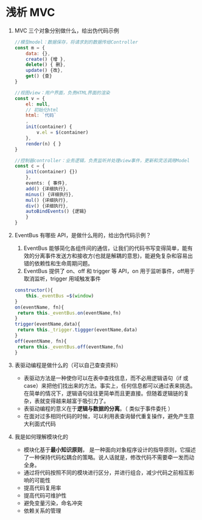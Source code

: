 # 浅析 MVC

1. MVC 三个对象分别做什么，给出伪代码示例

   ```javascript
   //模型model：数据保存，将请求到的数据传给Controller
   const m = {
       data: {},
       create() {增 },
       delete() { 删},
       update() {改},
       get() {查}
   }
   ```

   ```javascript
   //视图view：用户界面，负责HTML界面的渲染
   const v = {
       el: null,
       // 初始化html
       html: `代码`
       ,
       init(container) {
           v.el = $(container)
       },
       render(n) { }
   }
   ```

   ```javascript
   //控制器controller：业务逻辑，负责监听并处理view事件，更新和灵活调用Model
   const c = {
       init(container) {})
       }, 
       events: { 事件}, 
       add() {详细执行},
       minus() {详细执行},
       mul() {详细执行},
       div() {详细执行},
       autoBindEvents() {逻辑}
       }
   }
   ```

2. EventBus 有哪些 API，是做什么用的，给出伪代码示例？

   1. EventBus 能够简化各组件间的通信，让我们的代码书写变得简单，能有效的分离事件发送方和接收方(也就是解耦的意思)，能避免复杂和容易出错的依赖性和生命周期问题。
   2. EventBus 提供了 on、off 和 trigger 等 API，on 用于监听事件，off用于取消监听，trigger 用域触发事件

   ```javascript
   constructor(){
       this._eventBus =$(window)
   }
   on(eventName, fn){
   	return this._eventBus.on(eventName,fn)
   }
   trigger(eventName,data){
   	return this._trigger.tiggger(eventName,data)
   }
   off(eventName, fn){
   	return this._eventBus.off(eventName,fn)
   }
   ```

3. 表驱动编程是做什么的（可以自己查查资料）

   - 表驱动方法是一种使你可以在表中查找信息，而不必用逻辑语句（if 或 case）来把他们找出来的方法。事实上，任何信息都可以通过表来挑选。在简单的情况下，逻辑语句往往更简单而且更直接。但随着逻辑链的复杂，表就变得越来越富于吸引力了。
   - 表驱动编程的意义在于**逻辑与数据的分离**。（ 类似于事件委托 ）
   - 在面对过多相同代码的时候，可以利用表查询替代重复操作，避免产生意大利面式代码

4. 我是如何理解模块化的

   - 模块化基于**最小知识原则**， 是一种面向对象程序设计的指导原则，它描述了一种保持代码松耦合的策略。说人话就是，修改代码不需要牵一发而动全身。
   - 通过将代码按照不同的模块进行区分，并进行组合，减少代码之前相互影响的可能性
   - 提高代码复用率
   - 提高代码可维护性
   - 避免变量污染，命名冲突
   - 依赖关系的管理

